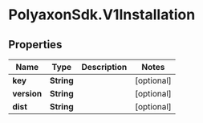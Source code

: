 # PolyaxonSdk.V1Installation

## Properties

Name | Type | Description | Notes
------------ | ------------- | ------------- | -------------
**key** | **String** |  | [optional] 
**version** | **String** |  | [optional] 
**dist** | **String** |  | [optional] 


